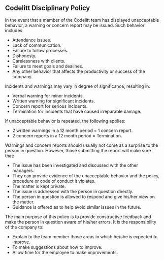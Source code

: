 ## Codelitt Disciplinary Policy

In the event that a mamber of the Codelitt team has displayed unacceptable behavior, a warning or concern report may be issued. Such behavior includes:
 - Attendance issues.
 - Lack of communication.
 - Failure to follow processes.
 - Dishonesty.
 - Carelessness with clients.
 - Failure to meet goals and dealines.
 - Any other behavior that affects the productivity or success of the company.

Incidents and warnings may vary in degree of significance, resulting in:
- Verbal warning for minor incidents.
- Written warning for significant incidents.
- Concern report for serious incidents.
- Termination for incidents that have caused irreparable damage.

If unacceptable behavior is repeated, the following applies:
- 2 written warnings in a 12 month period = 1 concern report.
- 2 concern reports in a 12 month period = Termination.

Warnings and concern reports should usually not come as a surprise to the person in question. However, those submitting the report will make sure that:
- The issue has been investigated and discussed with the other managers.
- They can provide evidence of the unacceptable behavior and the policy, procedure or code of conduct it violates.
- The matter is kept private.
- The issue is addressed with the person in question directly.
- The person in question is allowed to respond and give his/her view on the matter.
- Guidance is offered as to help avoid similar issues in the future.

The main purpose of this policy is to provide constructive feedback and make the person in question aware of his/her errors. It is the responsibility of the company to:
- Explain to the team member those areas in which he/she is expected to improve.
- To make suggestions about how to improve.
- Allow time for the employee to make improvements.
